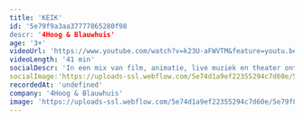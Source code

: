 ```yaml
---
title: 'KEIK'
id: '5e79f9a3aa37777865280f98
descr: '4Hoog & Blauwhuis'
age: '3+'
videoUrl: 'https://www.youtube.com/watch?v=k23U-aFWVTM&feature=youtu.be',
videoLength: '41 min'
socialDescr: 'In een mix van film, animatie, live muziek en theater ontstaat een woordeloos spel tussen acteurs op het podium en acteurs op het witte doek. Ze creëren de illusie van een bizarre en wondere wereld. Live pianomuziek vult de zaal en zet de toon. Een streling voor oog en oor!'
socialImage:'https://uploads-ssl.webflow.com/5e74d1a9ef22355294c7d60e/5e79f870abf2d41de9bf0596_4hoog_KEIK.jpg'
recordedAt: 'undefined'
company: '4Hoog & Blauwhuis'
image: 'https://uploads-ssl.webflow.com/5e74d1a9ef22355294c7d60e/5e79f870abf2d41de9bf0596_4hoog_KEIK.jpg'
---
```

